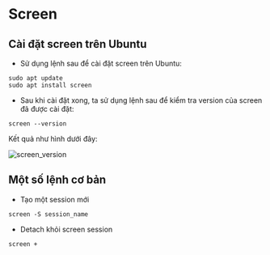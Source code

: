 # Screen
## Cài đặt screen trên Ubuntu 
* Sử dụng lệnh sau để cài đặt screen trên Ubuntu:

```
sudo apt update
sudo apt install screen
```

* Sau khi cài đặt xong, ta sử dụng lệnh sau để kiểm tra version của screen đã được cài đặt:

```
screen --version 
```
Kết quả như hình dưới đây:

![screen_version](https://user-images.githubusercontent.com/63502091/163511423-cfe7b533-bf83-4e0b-8aef-f12523f04796.png)
## Một số lệnh cơ bản 
* Tạo một session mới 

``` 
screen -S session_name
```

* Detach khỏi screen session 

```
screen + 
```

